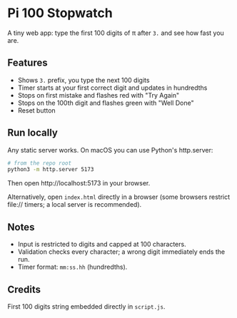 # Pi 100 Stopwatch

A tiny web app: type the first 100 digits of π after `3.` and see how fast you are.

## Features
- Shows `3.` prefix, you type the next 100 digits
- Timer starts at your first correct digit and updates in hundredths
- Stops on first mistake and flashes red with "Try Again"
- Stops on the 100th digit and flashes green with "Well Done"
- Reset button

## Run locally
Any static server works. On macOS you can use Python's http.server:

```bash
# from the repo root
python3 -m http.server 5173
```

Then open http://localhost:5173 in your browser.

Alternatively, open `index.html` directly in a browser (some browsers restrict file:// timers; a local server is recommended).

## Notes
- Input is restricted to digits and capped at 100 characters.
- Validation checks every character; a wrong digit immediately ends the run.
- Timer format: `mm:ss.hh` (hundredths).

## Credits
First 100 digits string embedded directly in `script.js`.